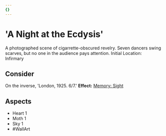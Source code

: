 ```yaml
---
{}
---
```

# 'A Night at the Ecdysis'
A photographed scene of cigarrette-obscured revelry. Seven dancers swing scarves, but no one in the audience pays attention.
Initial Location: Infirmary
## Consider
On the inverse, 'London, 1925. 6/7.'
**Effect:** [Memory: Sight](https://uadaf.theevilroot.xyz/rowenarium/elements/mem.sight)
## Aspects
- Heart 1
- Moth 1
- Sky 1
- #WallArt